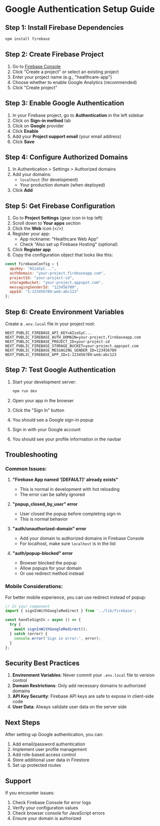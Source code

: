# Google Authentication Setup Guide

## Step 1: Install Firebase Dependencies

```bash
npm install firebase
```

## Step 2: Create Firebase Project

1. Go to [Firebase Console](https://console.firebase.google.com/)
2. Click "Create a project" or select an existing project
3. Enter your project name (e.g., "healthcare-app")
4. Choose whether to enable Google Analytics (recommended)
5. Click "Create project"

## Step 3: Enable Google Authentication

1. In your Firebase project, go to **Authentication** in the left sidebar
2. Click on **Sign-in method** tab
3. Click on **Google** provider
4. Click **Enable**
5. Add your **Project support email** (your email address)
6. Click **Save**

## Step 4: Configure Authorized Domains

1. In Authentication > Settings > Authorized domains
2. Add your domains:
   - `localhost` (for development)
   - Your production domain (when deployed)
3. Click **Add**

## Step 5: Get Firebase Configuration

1. Go to **Project Settings** (gear icon in top left)
2. Scroll down to **Your apps** section
3. Click the **Web** icon (</>)
4. Register your app:
   - App nickname: "Healthcare Web App"
   - Check "Also set up Firebase Hosting" (optional)
5. Click **Register app**
6. Copy the configuration object that looks like this:

```javascript
const firebaseConfig = {
  apiKey: "AIzaSyC...",
  authDomain: "your-project.firebaseapp.com",
  projectId: "your-project-id",
  storageBucket: "your-project.appspot.com",
  messagingSenderId: "123456789",
  appId: "1:123456789:web:abc123"
};
```

## Step 6: Create Environment Variables

Create a `.env.local` file in your project root:

```env
NEXT_PUBLIC_FIREBASE_API_KEY=AIzaSyC...
NEXT_PUBLIC_FIREBASE_AUTH_DOMAIN=your-project.firebaseapp.com
NEXT_PUBLIC_FIREBASE_PROJECT_ID=your-project-id
NEXT_PUBLIC_FIREBASE_STORAGE_BUCKET=your-project.appspot.com
NEXT_PUBLIC_FIREBASE_MESSAGING_SENDER_ID=123456789
NEXT_PUBLIC_FIREBASE_APP_ID=1:123456789:web:abc123
```

## Step 7: Test Google Authentication

1. Start your development server:
   ```bash
   npm run dev
   ```

2. Open your app in the browser
3. Click the "Sign In" button
4. You should see a Google sign-in popup
5. Sign in with your Google account
6. You should see your profile information in the navbar

## Troubleshooting

### Common Issues:

1. **"Firebase App named '[DEFAULT]' already exists"**
   - This is normal in development with hot reloading
   - The error can be safely ignored

2. **"popup_closed_by_user" error**
   - User closed the popup before completing sign-in
   - This is normal behavior

3. **"auth/unauthorized-domain" error**
   - Add your domain to authorized domains in Firebase Console
   - For localhost, make sure `localhost` is in the list

4. **"auth/popup-blocked" error**
   - Browser blocked the popup
   - Allow popups for your domain
   - Or use redirect method instead

### Mobile Considerations:

For better mobile experience, you can use redirect instead of popup:

```javascript
// In your component
import { signInWithGoogleRedirect } from '../lib/firebase';

const handleSignIn = async () => {
  try {
    await signInWithGoogleRedirect();
  } catch (error) {
    console.error('Sign in error:', error);
  }
};
```

## Security Best Practices

1. **Environment Variables**: Never commit your `.env.local` file to version control
2. **Domain Restrictions**: Only add necessary domains to authorized domains
3. **API Key Security**: Firebase API keys are safe to expose in client-side code
4. **User Data**: Always validate user data on the server side

## Next Steps

After setting up Google authentication, you can:

1. Add email/password authentication
2. Implement user profile management
3. Add role-based access control
4. Store additional user data in Firestore
5. Set up protected routes

## Support

If you encounter issues:
1. Check Firebase Console for error logs
2. Verify your configuration values
3. Check browser console for JavaScript errors
4. Ensure your domain is authorized 